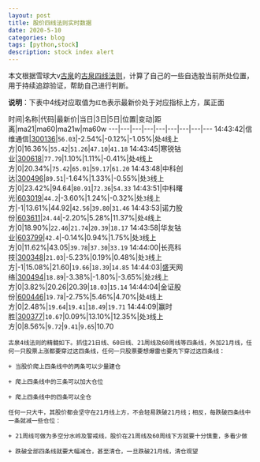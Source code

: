 ```yaml
---
layout: post
title: 股价四线法则实时数据
date: 2020-5-10
categories: blog
tags: [python,stock]
description: stock index alert
---
```



本文根据雪球大v[古泉](https://xueqiu.com/u/7148646888)的[古泉四线法则](https://xueqiu.com/7148646888/130498192)，计算了自己的一些自选股当前所处位置，用于持续追踪验证，帮助自己进行判断。

**说明**：下表中4线对应取值为`红色`表示最新价处于对应指标上方，属正面

时间|名称|代码|最新价|当日|3日|5日|位置|变动|距离|ma21|ma60|ma21w|ma60w
---|---|---|---|---|---|---|---|---
14:43:42|信维通信|[300136](https://xueqiu.com/S/SZ300136)|`56.03`|-2.54%|-0.12%|-1.05%|处`4`线上方|0|16.36%|`55.42`|`51.26`|`47.10`|`41.18`
14:43:45|寒锐钴业|[300618](https://xueqiu.com/S/SZ300618)|`77.79`|1.10%|1.11%|-0.41%|处`4`线上方|0|20.34%|`75.42`|`65.01`|`59.17`|`61.20`
14:43:48|中科创达|[300496](https://xueqiu.com/S/SZ300496)|`89.51`|-1.64%|1.33%|-0.55%|处`3`线上方|0|23.42%|94.64|`80.91`|`72.36`|`54.33`
14:43:51|中科曙光|[603019](https://xueqiu.com/S/SH603019)|`44.2`|-3.60%|1.24%|-0.32%|处`3`线上方|-1|13.61%|44.92|`42.56`|`39.80`|`31.46`
14:43:53|诺力股份|[603611](https://xueqiu.com/S/SH603611)|`24.44`|-2.20%|5.28%|11.37%|处`4`线上方|0|18.90%|`22.46`|`21.74`|`20.39`|`18.17`
14:43:58|华友钴业|[603799](https://xueqiu.com/S/SH603799)|`42.4`|-0.14%|0.94%|1.75%|处`3`线上方|0|11.62%|43.05|`39.78`|`37.30`|`33.19`
14:44:00|长亮科技|[300348](https://xueqiu.com/S/SZ300348)|`21.03`|-5.23%|0.19%|0.48%|处`3`线上方|-1|15.08%|21.60|`19.66`|`18.39`|`14.85`
14:44:03|盛天网络|[300494](https://xueqiu.com/S/SZ300494)|`18.89`|-3.38%|-1.80%|-3.65%|处`2`线上方|0|3.82%|20.26|20.39|`18.03`|`15.14`
14:44:04|金证股份|[600446](https://xueqiu.com/S/SH600446)|`19.78`|-2.75%|5.46%|4.70%|处`4`线上方|0|2.48%|`19.64`|`19.41`|`18.49`|`19.71`
14:44:09|赢时胜|[300377](https://xueqiu.com/S/SZ300377)|`10.67`|0.09%|13.10%|12.35%|处`3`线上方|0|8.56%|`9.72`|`9.41`|`9.65`|10.70

```
古泉4线法则的精髓如下。抓住21日线、60日线、21周线及60周线等四条线，外加21月线，任何一只股票上涨都要穿过这四条线，任何一只股票要想爆雷也要先下穿过这四条线：

+ 当股价爬上四条线中的两条可以少量建仓

+ 爬上四条线中的三条可以加大仓位

+ 爬上四条线中的四条可以全仓

任何一只大牛，其股价都会坚守在21月线上方，不会轻易跌破21月线；相反，每跌破四条线中一条就减一些仓位：

+ 21周线可做为多空分水岭及警戒线，股价在21周线及60周线下方就要十分慎重，多看少做

+ 跌破全部四条线就要大幅减仓，甚至清仓，一旦跌破21月线，清仓观望
```